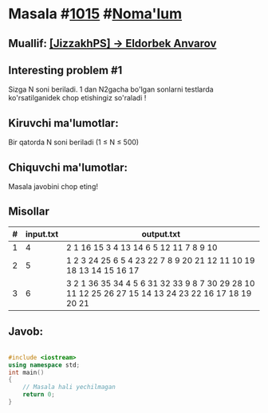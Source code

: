 
<h1>Masala #<a href="https://robocontest.uz/tasks/1015">1015</a> #<a href="https://robocontest.uz/tasks?category=1">Noma'lum</a></h1>
<h2> Muallif: <a href="https://robocontest.uz/profile/classy_blog">[JizzakhPS] -> Eldorbek Anvarov</a></h2>
<h2>Interesting problem #1</h2>
<p>Sizga N soni beriladi. 1 dan N2gacha bo'lgan sonlarni testlarda ko'rsatilganidek chop etishingiz so'raladi !</p>
<h2>Kiruvchi ma'lumotlar:</h2>
<p>Bir qatorda N soni beriladi (1 ≤ N ≤ 500)</p>
<h2>Chiquvchi ma'lumotlar:</h2>
<p>Masala javobini chop eting!</p>
<h2>Misollar</h2>
<table>
    <thead>
        <tr>
            <th>#</th>
            <th>input.txt</th>
            <th>output.txt</th>
        </tr>
    </thead>
    <tbody>
            <tr>
                <td>1</td>
                <td>4</td>
                <td>2 1 16 15 
3 4 13 14 
6 5 12 11 
7 8 9 10</td>
            </tr>
            <tr>
                <td>2</td>
                <td>5</td>
                <td>1 2 3 24 25 
6 5 4 23 22 
7 8 9 20 21 
12 11 10 19 18 
13 14 15 16 17</td>
            </tr>
            <tr>
                <td>3</td>
                <td>6</td>
                <td>3 2 1 36 35 34 
4 5 6 31 32 33 
9 8 7 30 29 28 
10 11 12 25 26 27 
15 14 13 24 23 22 
16 17 18 19 20 21</td>
            </tr>
    </tbody>
    </table>
    
<h2>Javob:</h2>

######
```cpp
#include <iostream>
using namespace std;
int main()
{
    // Masala hali yechilmagan
    return 0;
}
```
